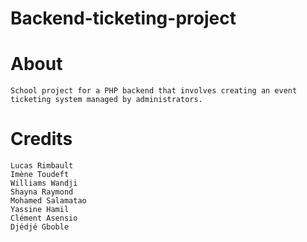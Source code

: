 # Backend-ticketing-project


# About
    School project for a PHP backend that involves creating an event ticketing system managed by administrators.

# Credits
    Lucas Rimbault
    Imène Toudeft
    Williams Wandji
    Shayna Raymond
    Mohamed Salamatao
    Yassine Hamil
    Clément Asensio
    Djédjé Gboble